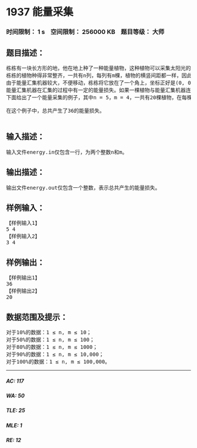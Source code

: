# 1937 能量采集   
### 时间限制： 1 s&nbsp;&nbsp;&nbsp;&nbsp;空间限制： 256000 KB&nbsp;&nbsp;&nbsp;&nbsp;题目等级： 大师  
## 题目描述：  

<pre>
栋栋有一块长方形的地，他在地上种了一种能量植物，这种植物可以采集太阳光的能量。在这些植物采集能量后，栋栋再使用一个能量汇集机器把这些植物采集到的能量汇集到一起。
栋栋的植物种得非常整齐，一共有n列，每列有m棵，植物的横竖间距都一样，因此对于每一棵植物，栋栋可以用一个坐标(x, y)来表示，其中x的范围是1至n，表示是在第x列，y的范围是1至m，表示是在第x列的第y棵。
由于能量汇集机器较大，不便移动，栋栋将它放在了一个角上，坐标正好是(0, 0)。
能量汇集机器在汇集的过程中有一定的能量损失。如果一棵植物与能量汇集机器连接而成的线段上有k棵植物，则能 量的损失为2k + 1。例如，当能量汇集机器收集坐标为(2, 4)的植物时，由于连接线段上存在一棵植物(1, 2)，会产生3的能量损失。注意，如果一棵植物与能量汇集机器连接的线段上没有植物，则能量损失为1。现在要计算总的能量损失。
下面给出了一个能量采集的例子，其中n = 5，m = 4，一共有20棵植物，在每棵植物上标明了能量汇集机器收集它的能量时产生的能量损失。
 
在这个例子中，总共产生了36的能量损失。

</pre>
  
  
## 输入描述：  

<pre>
输入文件energy.in仅包含一行，为两个整数n和m。
</pre>
  
  
## 输出描述：  

<pre>
输出文件energy.out仅包含一个整数，表示总共产生的能量损失。
</pre>
  
  
## 样例输入：  

<pre>
【样例输入1】
5 4
【样例输入2】
3 4
</pre>
  
  
## 样例输出：  

<pre>
【样例输出1】
36
【样例输出2】
20
</pre>
  
  
## 数据范围及提示：  

<pre>
对于10%的数据：1 ≤ n, m ≤ 10；
对于50%的数据：1 ≤ n, m ≤ 100；
对于80%的数据：1 ≤ n, m ≤ 1000；
对于90%的数据：1 ≤ n, m ≤ 10,000；
对于100%的数据：1 ≤ n, m ≤ 100,000。
</pre>
  
  
***  

##### AC: 117  
##### WA: 50  
##### TLE: 25  
##### MLE: 1  
##### RE: 12  
